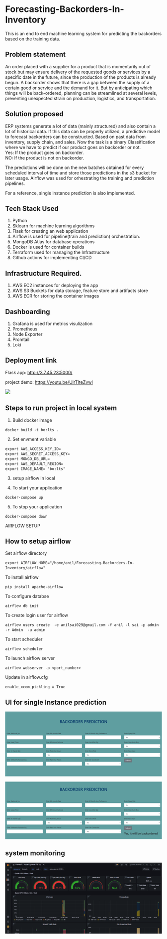 # Forecasting-Backorders-In-Inventory
This is an end to end machine learning system for predicting the backorders based on the training data.

## Problem statement
An order placed with a supplier for a product that is momentarily out of stock but may ensure delivery of the requested goods or services by a specific date in the future, since the production of the products is already begun. A backorder shows that there is a gap between the supply of a certain good or service and the demand for it. But by anticipating which things will be back-ordered, planning can be streamlined at several levels, preventing unexpected strain on production, logistics, and transportation.

## Solution proposed
ERP systems generate a lot of data (mainly structured) and also contain a lot of historical data. If this data can be properly utilized, a predictive model to forecast backorders can be constructed. Based on past data from inventory, supply chain, and sales. Now the task is a binary Classification where we have to predict if our product goes on backorder or not.\
Yes: If the product goes on backorder.\
NO: If the product is not on backorder. 

The predictions will be done on the new batches obtained for every scheduled interval of time and store those predictions in the s3 bucket for later usage. Airflow was used for orhestrating the training and prediction pipelines.

For a reference, single instance prediction is also implemented.

## Tech Stack Used
1. Python
2. Sklearn for machine learning algorithms
3. Flask for creating an web application
4. Airflow is used for pipeline(train and prediction) orchestration.
5. MongoDB Atlas for database operations
6. Docker is used for container builds
7. Terraform used for managing the Infrastructure 
8. Github actions for implementing CI/CD

## Infrastructure Required.
1. AWS EC2 instances for deploying the app
2. AWS S3 Buckets for data storage, feature store and artifacts store
3. AWS ECR for storing the container images

## Dashboarding
1. Grafana is used for metrics visulization
2. Prometheus
3. Node Exporter
4. Promtail
5. Loki

## Deployment link
Flask app: http://3.7.45.23:5000/

project demo: https://youtu.be/UIrTIteZvwI

![](https://ml-ops.org/img/mlops-phasen.jpg)
## Steps to run project in local system
1. Build docker image
```
docker build -t bo:lts .
```

2. Set envment variable
```
export AWS_ACCESS_KEY_ID=
export AWS_SECRET_ACCESS_KEY=
export MONGO_DB_URL=
export AWS_DEFAULT_REGION=
export IMAGE_NAME= "bo:lts"
```
3. setup airflow in local

4. To start your application
```
docker-compose up
```
5. To stop your application
```
docker-compose down
``` 



AIRFLOW SETUP

## How to setup airflow

Set airflow directory
```
export AIRFLOW_HOME="/home/anil/Forecasting-Backorders-In-Inventory/airflow"
```

To install airflow 
```
pip install apache-airflow
```

To configure databse
```
airflow db init
```

To create login user for airflow
```
airflow users create  -e anilsai029@gmail.com -f anil -l sai -p admin -r Admin  -u admin
```
To start scheduler
```
airflow scheduler
```
To launch airflow server
```
airflow webserver -p <port_number>
```

Update in airflow.cfg
```
enable_xcom_pickling = True
```
## UI for single Instance prediction
![](https://github.com/anilans029/Forecasting-Backorders-In-Inventory/blob/main/Documents/UI.png?raw=true)

![](https://github.com/anilans029/Forecasting-Backorders-In-Inventory/blob/main/Documents/result.png?raw=true)

## system monitoring
![](https://github.com/anilans029/Forecasting-Backorders-In-Inventory/blob/main/Documents/grafana_system_monitoring.png?raw=true)